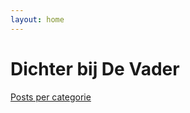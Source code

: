 ```yaml
---
layout: home
---
```


<h1 class="page-heading">Dichter bij De Vader</h1>

<a href="/categories">Posts per categorie</a><br>